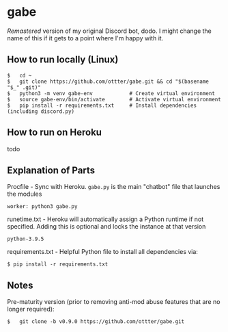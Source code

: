 # gabe

*Remastered* version of my original Discord bot, dodo. I might change the name of this if it gets to a point where I'm happy with it.


## How to run locally (Linux)

    $   cd ~
    $   git clone https://github.com/ottter/gabe.git && cd "$(basename "$_" .git)"
    $   python3 -m venv gabe-env            # Create virtual environment    
    $   source gabe-env/bin/activate        # Activate virtual environment
    $   pip install -r requirements.txt     # Install dependencies (including discord.py)

## How to run on Heroku

todo

## Explanation of Parts
Procfile - Sync with Heroku. `gabe.py` is the main "chatbot" file that launches the modules
    
    worker: python3 gabe.py

runetime.txt - Heroku will automatically assign a Python runtime if not specified. Adding this is optional and locks the instance at that version

    python-3.9.5

requirements.txt - Helpful Python file to install all dependencies via:

    $ pip install -r requirements.txt

## Notes

Pre-maturity version (prior to removing anti-mod abuse features that are no longer required):

    $   git clone -b v0.9.0 https://github.com/ottter/gabe.git